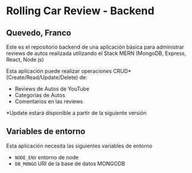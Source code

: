﻿# Rolling Car Review - Backend

## Quevedo, Franco

Este es el repositorio backend de una aplicación básica para administrar reviews de autos realizada utilizando el Stack MERN (MongoDB, Express, React, Node js)

Esta aplicación puede realizar operaciones CRUD* (Create/Read/Update/Delete) de:
- Reviews de Autos de YouTube
- Categorías de Autos
- Comentarios en las reviews

*Update estará disponible a partir de la siguiente versión

## Variables de entorno

Esta aplicación necesita las siguientes variables de entorno

- `NODE_ENV` entorno de node
- `DB_MONGO` URI de la base de datos MONGODB
